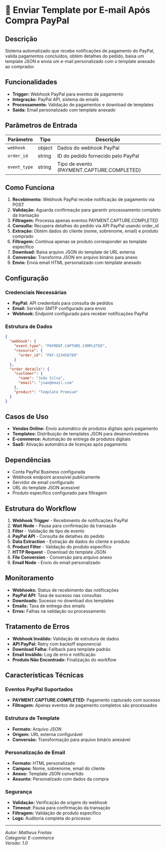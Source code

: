 # 🛒 Enviar Template por E-mail Após Compra PayPal

## Descrição

Sistema automatizado que recebe notificações de pagamento do PayPal, valida pagamentos concluídos, obtém detalhes do pedido, baixa um template JSON e envia um e-mail personalizado com o template anexado ao comprador.

## Funcionalidades

- **Trigger:** Webhook PayPal para eventos de pagamento
- **Integração:** PayPal API, sistema de emails
- **Processamento:** Validação de pagamentos e download de templates
- **Saída:** Email personalizado com template anexado

## Parâmetros de Entrada

| Parâmetro    | Tipo   | Descrição                                  |
| ------------ | ------ | ------------------------------------------ |
| `webhook`    | object | Dados do webhook PayPal                    |
| `order_id`   | string | ID do pedido fornecido pelo PayPal         |
| `event_type` | string | Tipo de evento (PAYMENT.CAPTURE.COMPLETED) |

## Como Funciona

1. **Recebimento:** Webhook PayPal recebe notificação de pagamento via POST
2. **Validação:** Aguarda confirmação para garantir processamento completo da transação
3. **Filtragem:** Processa apenas eventos PAYMENT.CAPTURE.COMPLETED
4. **Consulta:** Recupera detalhes do pedido via API PayPal usando order_id
5. **Extração:** Obtém dados do cliente (nome, sobrenome, email) e produto comprado
6. **Filtragem:** Continua apenas se produto corresponder ao template específico
7. **Download:** Baixa arquivo JSON do template de URL externa
8. **Conversão:** Transforma JSON em arquivo binário para anexo
9. **Envio:** Envia email HTML personalizado com template anexado

## Configuração

### Credenciais Necessárias

- **PayPal:** API credentials para consulta de pedidos
- **Email:** Servidor SMTP configurado para envio
- **Webhook:** Endpoint configurado para receber notificações PayPal

### Estrutura de Dados

```json
{
  "webhook": {
    "event_type": "PAYMENT.CAPTURE.COMPLETED",
    "resource": {
      "order_id": "PAY-123456789"
    }
  },
  "order_details": {
    "customer": {
      "name": "João Silva",
      "email": "joao@email.com"
    },
    "product": "Template Premium"
  }
}
```

## Casos de Uso

- **Vendas Online:** Envio automático de produtos digitais após pagamento
- **Templates:** Distribuição de templates JSON para desenvolvedores
- **E-commerce:** Automação de entrega de produtos digitais
- **SaaS:** Ativação automática de licenças após pagamento

## Dependências

- Conta PayPal Business configurada
- Webhook endpoint acessível publicamente
- Servidor de email configurado
- URL do template JSON acessível
- Produto específico configurado para filtragem

## Estrutura do Workflow

1. **Webhook Trigger** - Recebimento de notificações PayPal
2. **Wait Node** - Pausa para confirmação da transação
3. **Filter** - Validação de tipo de evento
4. **PayPal API** - Consulta de detalhes do pedido
5. **Data Extraction** - Extração de dados do cliente e produto
6. **Product Filter** - Validação do produto específico
7. **HTTP Request** - Download do template JSON
8. **File Conversion** - Conversão para arquivo anexo
9. **Email Node** - Envio do email personalizado

## Monitoramento

- **Webhooks:** Status de recebimento das notificações
- **PayPal API:** Taxa de sucesso nas consultas
- **Downloads:** Sucesso no download dos templates
- **Emails:** Taxa de entrega dos emails
- **Erros:** Falhas na validação ou processamento

## Tratamento de Erros

- **Webhook Inválido:** Validação de estrutura de dados
- **API PayPal:** Retry com backoff exponencial
- **Download Falha:** Fallback para template padrão
- **Email Inválido:** Log de erro e notificação
- **Produto Não Encontrado:** Finalização do workflow

## Características Técnicas

### Eventos PayPal Suportados

- **PAYMENT.CAPTURE.COMPLETED:** Pagamento capturado com sucesso
- **Filtragem:** Apenas eventos de pagamento completos são processados

### Estrutura de Template

- **Formato:** Arquivo JSON
- **Origem:** URL externa configurável
- **Conversão:** Transformação para arquivo binário anexável

### Personalização de Email

- **Formato:** HTML personalizado
- **Campos:** Nome, sobrenome, email do cliente
- **Anexo:** Template JSON convertido
- **Assunto:** Personalizado com dados da compra

### Segurança

- **Validação:** Verificação de origem do webhook
- **Timeout:** Pausa para confirmação da transação
- **Filtragem:** Validação de produto específico
- **Logs:** Auditoria completa do processo

---

_Autor: Matheus Freitas_  
_Categoria: E-commerce_  
_Versão: 1.0_

